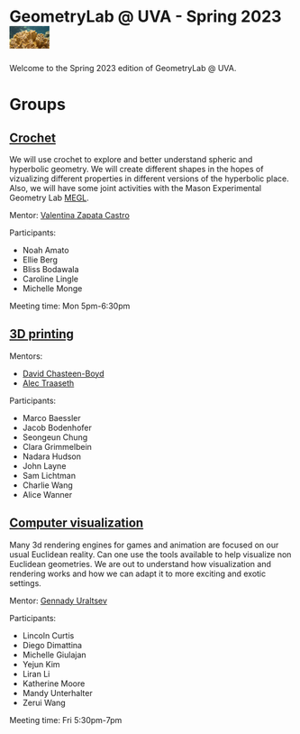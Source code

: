 # GeometryLab @ UVA - Spring 2023 <img src="./assets/hyperbolic-coral.jpg" height="40em">

Welcome to the Spring 2023 edition of GeometryLab @ UVA. 

# Groups

## [Crochet](https://github.com/geolab-UVA/Crochet-SP23)

We will use crochet to explore and better understand spheric and hyperbolic geometry. We will create different shapes in the hopes of vizualizing different properties in different versions of the hyperbolic place. Also, we will have some joint activities with the Mason Experimental Geometry Lab [MEGL](https://megl.science.gmu.edu).

Mentor: [Valentina Zapata Castro](https://math.virginia.edu/people/vz6an/)

Participants:

- Noah Amato
- Ellie Berg
- Bliss Bodawala
- Caroline Lingle
- Michelle Monge

Meeting time: Mon 5pm-6:30pm

## [3D printing](https://github.com/geolab-UVA/3D-Printing-SP2023)

Mentors:

- [David Chasteen-Boyd](https://math.virginia.edu/people/kxk2dr/)
- [Alec Traaseth](https://sites.google.com/view/alec-traaseth/?pli=1)

Participants:

- Marco Baessler
- Jacob Bodenhofer
- Seongeun Chung
- Clara Grimmelbein
- Nadara Hudson
- John Layne
- Sam Lichtman
- Charlie Wang
- Alice Wanner

## [Computer visualization](https://github.com/geolab-UVA/Computer-Visualization-SP2023)

Many 3d rendering engines for games and animation are focused on our usual Euclidean reality. Can one use the tools available to help visualize non Euclidean geometries. We are out to understand how visualization and rendering works and how we can adapt it to more exciting and exotic settings. 

Mentor: [Gennady Uraltsev](https://guraltsev.github.io/)

Participants:

- Lincoln Curtis
- Diego Dimattina
- Michelle Giulajan
- Yejun Kim
- Liran Li
- Katherine Moore
- Mandy Unterhalter
- Zerui Wang

Meeting time: Fri 5:30pm-7pm

